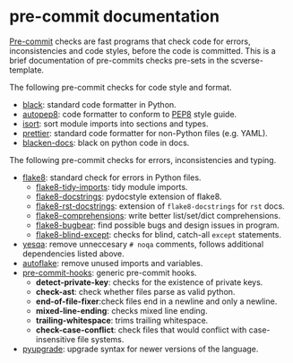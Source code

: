 # pre-commit documentation

[Pre-commit](https://pre-commit.com/) checks are fast programs that
check code for errors, inconsistencies and code styles, before the code
is committed. This is a brief documentation of pre-commits checks
pre-sets in the scverse-template.

The following pre-commit checks for code style and format.

- [black](https://black.readthedocs.io/en/stable/): standard code
  formatter in Python.
- [autopep8](https://github.com/hhatto/autopep8): code formatter to
  conform to [PEP8](https://peps.python.org/pep-0008/) style guide.
- [isort](https://pycqa.github.io/isort/): sort module imports into
  sections and types.
- [prettier](https://prettier.io/docs/en/index.html): standard code
  formatter for non-Python files (e.g. YAML).
- [blacken-docs](https://github.com/asottile/blacken-docs): black on
  python code in docs.

The following pre-commit checks for errors, inconsistencies and typing.

- [flake8](https://flake8.pycqa.org/en/latest/): standard check for errors in Python files.
  - [flake8-tidy-imports](https://github.com/adamchainz/flake8-tidy-imports):
    tidy module imports.
  - [flake8-docstrings](https://github.com/PyCQA/flake8-docstrings):
    pydocstyle extension of flake8.
  - [flake8-rst-docstrings](https://github.com/peterjc/e8-rst-docstrings):
    extension of `flake8-docstrings` for `rst` docs.
  - [flake8-comprehensions](https://github.com/adamchainz/e8-comprehensions):
    write better list/set/dict comprehensions.
  - [flake8-bugbear](https://github.com/PyCQA/flake8-bugbear):
    find possible bugs and design issues in program.
  - [flake8-blind-except](https://github.com/elijahandrews/flake8-blind-except):
    checks for blind, catch-all `except` statements.
- [yesqa](https://github.com/asottile/yesqa):
  remove unneccesary `# noqa` comments, follows additional dependencies listed above.
- [autoflake](https://github.com/PyCQA/autoflake):
  remove unused imports and variables.
- [pre-commit-hooks](https://github.com/pre-commit/pre-commit-hooks): generic pre-commit hooks.
  - **detect-private-key**: checks for the existence of private keys.
  - **check-ast**: check whether files parse as valid python.
  - **end-of-file-fixer**:check files end in a newline and only a newline.
  - **mixed-line-ending**: checks mixed line ending.
  - **trailing-whitespace**: trims trailing whitespace.
  - **check-case-conflict**: check files that would conflict with case-insensitive file systems.
- [pyupgrade](https://github.com/asottile/pyupgrade):
  upgrade syntax for newer versions of the language.
